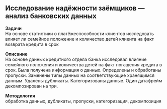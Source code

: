 ## Исследование надёжности заёмщиков — анализ банковских данных
   
**Задачи**   
На основе статистики о платёжеспособности клиентов исследовать влияет ли семейное положение и количество детей клиента на факт возврата кредита в срок
   
**Описание**   
На основе данных кредитного отдела банка исследовал влияние семейного положения и
количества детей на факт погашения кредита в срок. Была получена информация о
данных. Определены и обработаны пропуски. Заменены типы данных на соответствующие
хранящимся данным. Удалены дубликаты. Категоризованы данные. Один датафрейм декомпозирован на три.
   
**Методология**   
обработка данных, дубликаты, пропуски, категоризация, декомпозиция
